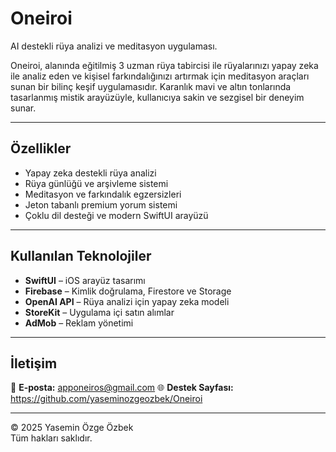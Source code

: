 # Oneiroi

AI destekli rüya analizi ve meditasyon uygulaması.

Oneiroi, alanında eğitilmiş 3 uzman rüya tabircisi ile rüyalarınızı yapay zeka ile analiz eden ve kişisel farkındalığınızı artırmak için meditasyon araçları sunan bir bilinç keşif uygulamasıdır. 
Karanlık mavi ve altın tonlarında tasarlanmış mistik arayüzüyle, kullanıcıya sakin ve sezgisel bir deneyim sunar.

---

## Özellikler
- Yapay zeka destekli rüya analizi  
- Rüya günlüğü ve arşivleme sistemi  
- Meditasyon ve farkındalık egzersizleri  
- Jeton tabanlı premium yorum sistemi  
- Çoklu dil desteği ve modern SwiftUI arayüzü  

---

## Kullanılan Teknolojiler
- **SwiftUI** – iOS arayüz tasarımı  
- **Firebase** – Kimlik doğrulama, Firestore ve Storage  
- **OpenAI API** – Rüya analizi için yapay zeka modeli  
- **StoreKit** – Uygulama içi satın alımlar  
- **AdMob** – Reklam yönetimi  

---

## İletişim
📩 **E-posta:** apponeiros@gmail.com
🌐 **Destek Sayfası:** https://github.com/yaseminozgeozbek/Oneiroi

---

© 2025 Yasemin Özge Özbek  
Tüm hakları saklıdır.
